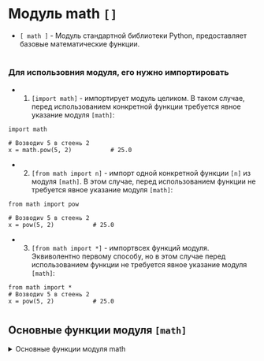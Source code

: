 # Модуль math `[]`

- `[ math ]` - Модуль стандартной библиотеки Python, предоставляет базовые математические функции.
#
### Для использовния модуля, его нужно импортировать
- 1) `[import math]` - импортирует модуль целиком. В таком случае, перед использованием конкретной функции требуется явное указание модуля `[math]`:
```
import math

# Возводиv 5 в стеень 2 
x = math.pow(5, 2)           # 25.0
```
- 2) `[from math import n]` - импорт одной конкретной функции `[n]` из модуля `[math]`. В этом случае, перед использованием функции не требуется явное указание модуля `[math]`:
```
from math import pow

# Возводиv 5 в стеень 2 
x = pow(5, 2)           # 25.0
```
- 3) `[from math import *]` - импортвсех функций модуля. Эквиволентно первому способу, но в этом случае перед использованием функции не требуется явное указание модуля `[math]`:
```
from math import *
# Возводиv 5 в стеень 2 
x = pow(5, 2)           # 25.0
```
#
## Основные функции модуля `[math]`
<details>
   <summary>Основные функции модуля math</summary>

--- 
## Операции с округлением
---
 ### 1) `[math.ceil(x)]` - Округляет число `[x]` вверх до ближайшего целого.
```

```

 ### 2) `[math.floor(x)]` - Округляет число `[x]` вниз до ближайшего целого.
```

```

 ### 3) `[math.trunc(x)]` - Обрезает число `[x]` до целого значения.
```

```

---
## Возведение в степень и логарифмы
---

 ### 4) `[math.pow(x, y)]` - Возводит `[x]` в степень `[y]`.
```

```
 ### 5) `[math.sqrt(x)]` - Возвращает квадратный корень числа `[x]`.
```

```
 ### 6) `[math.sqrt(x)]` - используется для вычисления квадратного корня числа `[x]`.
```

```
 ### 7) `[math.exp(x)]` - Возвращает число `[e]` в степени `[x]`.
```

```
 ### 8) `[math.log(x, base)]` - Возвращает логарифм `[x]` по указанному основанию `[base]`.
```

```
 ### 9) `[math.log10(x)]` - используется для вычисления десятичного логарифма числа `[x]`.
```

```
 ### 10) `[math.factorial(x)]` - Возвращает факториал числа `[x]`. Факториал числа - это произведение всех положительных целых чисел от 1 до этого числа включительно.
```
import math

x = 5
factorial_result = math.factorial(x)  # Факториал числа 5

print(factorial_result)   # 5 * 4 * 3 * 2 * 1 = 120.
```

---
## Тригонометрические функции
---
 ### 11) `[math.sin(x)]`, `[math.cos(x)]`, `[math.tan(x)]` - Синус, косинус и тангенс угла `[x]` (угол в радианах).
```

```
### 12) `[math.radians()]` -  используется для преобразования угла из градусов в радианы.
```

```
### 13) `[math.degrees(x)]` - используется для преобразования угла из радиан в градусы.
```

```
--- 
## Константы
---
### 14) `[math.pi]` - представляет собой константу, представляющую математическую константу π (пи). Значение этой константы приблизительно равно 3.141592653589793.
```
import math

print(math.pi)   # 3.141592653589793
```
### 15) `[math.e]` - представляет собой математическую константу e, приближенное значение которой равно 2.718281828459.
```
import math

print(math.e)   # 2.718281828459
```
</details>
